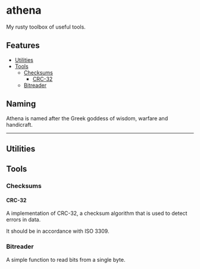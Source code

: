 # athena
My rusty toolbox of useful tools.

## Features
- [Utilities](#utilities)
- [Tools](#tools)
    - [Checksums](#checksums)
        - [CRC-32](#crc-32)
    - [Bitreader](#bitreader)

## Naming
Athena is named after the Greek goddess of wisdom, warfare and handicraft.

---

## Utilities

## Tools

### Checksums

#### CRC-32
A implementation of CRC-32, a checksum algorithm that is used to detect errors in data.

It should be in accordance with ISO 3309.

### Bitreader
A simple function to read bits from a single byte.
